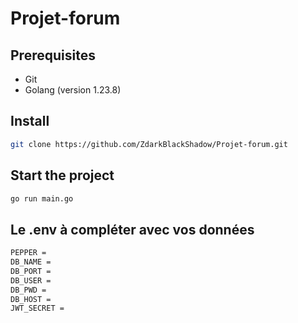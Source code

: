 # Projet-forum

## Prerequisites

- Git
- Golang (version 1.23.8)

## Install 

```bash
git clone https://github.com/ZdarkBlackShadow/Projet-forum.git
```

## Start the project

```bash
go run main.go
```

##  Le .env à compléter avec vos données

```bash
PEPPER =
DB_NAME =
DB_PORT =
DB_USER =
DB_PWD =
DB_HOST =
JWT_SECRET =
```